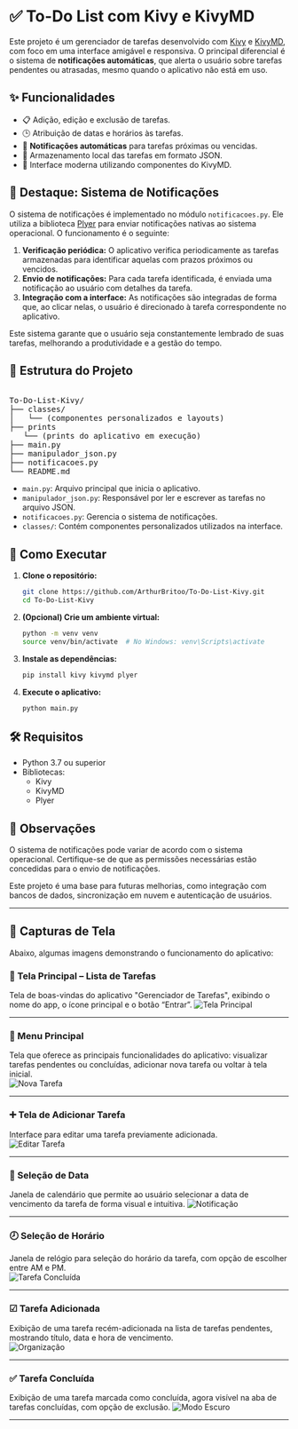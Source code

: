 # ✅ To-Do List com Kivy e KivyMD

Este projeto é um gerenciador de tarefas desenvolvido com [Kivy](https://kivy.org/) e [KivyMD](https://kivymd.readthedocs.io/), com foco em uma interface amigável e responsiva. O principal diferencial é o sistema de **notificações automáticas**, que alerta o usuário sobre tarefas pendentes ou atrasadas, mesmo quando o aplicativo não está em uso.

## ✨ Funcionalidades

- 📋 Adição, edição e exclusão de tarefas.
- 🕒 Atribuição de datas e horários às tarefas.
- 🔔 **Notificações automáticas** para tarefas próximas ou vencidas.
- 💾 Armazenamento local das tarefas em formato JSON.
- 🎨 Interface moderna utilizando componentes do KivyMD.

## 🧠 Destaque: Sistema de Notificações

O sistema de notificações é implementado no módulo `notificacoes.py`. Ele utiliza a biblioteca [Plyer](https://plyer.readthedocs.io/en/latest/) para enviar notificações nativas ao sistema operacional. O funcionamento é o seguinte:

1. **Verificação periódica:** O aplicativo verifica periodicamente as tarefas armazenadas para identificar aquelas com prazos próximos ou vencidos.
2. **Envio de notificações:** Para cada tarefa identificada, é enviada uma notificação ao usuário com detalhes da tarefa.
3. **Integração com a interface:** As notificações são integradas de forma que, ao clicar nelas, o usuário é direcionado à tarefa correspondente no aplicativo.

Este sistema garante que o usuário seja constantemente lembrado de suas tarefas, melhorando a produtividade e a gestão do tempo.

## 📁 Estrutura do Projeto

<pre lang="markdown"> 
To-Do-List-Kivy/
├── classes/
│   └── (componentes personalizados e layouts)
├── prints
   └── (prints do aplicativo em execução)
├── main.py
├── manipulador_json.py
├── notificacoes.py
└── README.md
</pre>

- `main.py`: Arquivo principal que inicia o aplicativo.
- `manipulador_json.py`: Responsável por ler e escrever as tarefas no arquivo JSON.
- `notificacoes.py`: Gerencia o sistema de notificações.
- `classes/`: Contém componentes personalizados utilizados na interface.

## 🚀 Como Executar

1. **Clone o repositório:**

   ```bash
   git clone https://github.com/ArthurBritoo/To-Do-List-Kivy.git
   cd To-Do-List-Kivy
   ```

2. **(Opcional) Crie um ambiente virtual:**

   ```bash
   python -m venv venv
   source venv/bin/activate  # No Windows: venv\Scripts\activate
   ```

3. **Instale as dependências:**

   ```bash
   pip install kivy kivymd plyer
   ```

4. **Execute o aplicativo:**

   ```bash
   python main.py
   ```

## 🛠️ Requisitos

- Python 3.7 ou superior
- Bibliotecas:
  - Kivy
  - KivyMD
  - Plyer

## 📌 Observações

O sistema de notificações pode variar de acordo com o sistema operacional. Certifique-se de que as permissões necessárias estão concedidas para o envio de notificações.

Este projeto é uma base para futuras melhorias, como integração com bancos de dados, sincronização em nuvem e autenticação de usuários.

---

## 📸 Capturas de Tela

Abaixo, algumas imagens demonstrando o funcionamento do aplicativo:

### 🧾 Tela Principal – Lista de Tarefas  
Tela de boas-vindas do aplicativo "Gerenciador de Tarefas", exibindo o nome do app, o ícone principal e o botão “Entrar”. 
![Tela Principal](prints/Captura_de_tela_2025-02-24_225009.png)

---

### 📄 Menu Principal  
Tela que oferece as principais funcionalidades do aplicativo: visualizar tarefas pendentes ou concluídas, adicionar nova tarefa ou voltar à tela inicial.  
![Nova Tarefa](prints/Captura_de_tela_2025-02-24_225048.png)

---

### ➕ Tela de Adicionar Tarefa  
Interface para editar uma tarefa previamente adicionada.  
![Editar Tarefa](prints/Captura_de_tela_2025-02-24_225109.png)

---

### 📅 Seleção de Data
Janela de calendário que permite ao usuário selecionar a data de vencimento da tarefa de forma visual e intuitiva. 
![Notificação](prints/Captura_de_tela_2025-02-24_225157.png)

---

### 🕗 Seleção de Horário  
Janela de relógio para seleção do horário da tarefa, com opção de escolher entre AM e PM.  
![Tarefa Concluída](prints/Captura_de_tela_2025-02-24_225212.png)

---

### ☑ Tarefa Adicionada  
Exibição de uma tarefa recém-adicionada na lista de tarefas pendentes, mostrando título, data e hora de vencimento.  
![Organização](prints/Captura_de_tela_2025-02-24_225232.png)

---

###  ✅ Tarefa Concluída  
Exibição de uma tarefa marcada como concluída, agora visível na aba de tarefas concluídas, com opção de exclusão.
![Modo Escuro](prints/Captura_de_tela_2025-02-24_225255.png)

---
